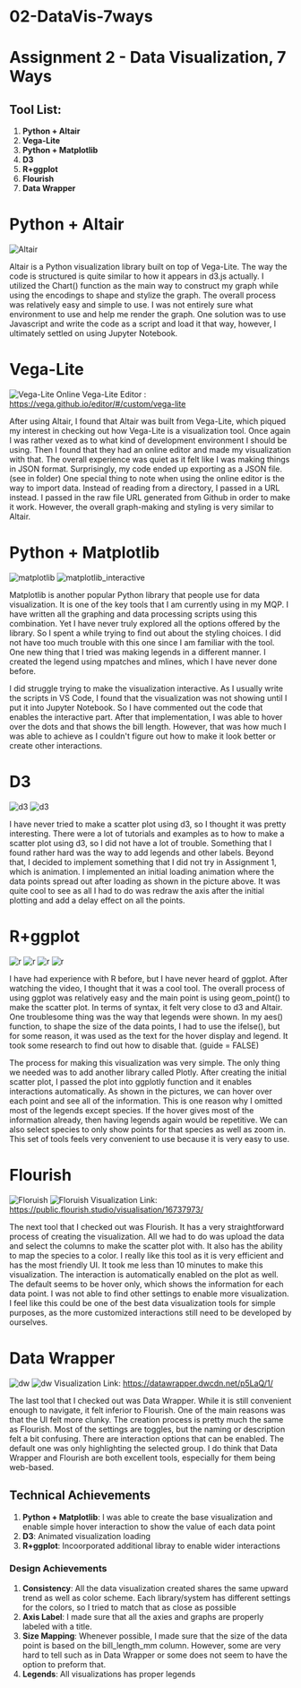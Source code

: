 # 02-DataVis-7ways

# Assignment 2 - Data Visualization, 7 Ways

## Tool List:

1. **Python + Altair**
2. **Vega-Lite**
3. **Python + Matplotlib**
4. **D3**
5. **R+ggplot**
6. **Flourish**
7. **Data Wrapper**

# Python + Altair

![Altair](img/Python+Altair_viz.png)

Altair is a Python visualization library built on top of Vega-Lite. The way the code is structured is quite similar to how it appears in d3.js actually. I utilized the Chart() function as the main way to construct my graph while using the encodings to shape and stylize the graph. The overall process was relatively easy and simple to use. I was not entirely sure what environment to use and help me render the graph. One solution was to use Javascript and write the code as a script and load it that way, however, I ultimately settled on using Jupyter Notebook.

# Vega-Lite

![Vega-Lite](img/vega-lite-graph.png)
Online Vega-Lite Editor : https://vega.github.io/editor/#/custom/vega-lite

After using Altair, I found that Altair was built from Vega-Lite, which piqued my interest in checking out how Vega-Lite is a visualization tool. Once again I was rather vexed as to what kind of development environment I should be using. Then I found that they had an online editor and made my visualization with that. The overall experience was quiet as it felt like I was making things in JSON format. Surprisingly, my code ended up exporting as a JSON file. (see in folder) One special thing to note when using the online editor is the way to import data. Instead of reading from a directory, I passed in a URL instead. I passed in the raw file URL generated from Github in order to make it work. However, the overall graph-making and styling is very similar to Altair.

# Python + Matplotlib

![matplotlib](img/Python+Matplotlib.png)
![matplotlib_interactive](img/Python+Matplotlib_interactive.png)

Matplotlib is another popular Python library that people use for data visualization. It is one of the key tools that I am currently using in my MQP. I have written all the graphing and data processing scripts using this combination. Yet I have never truly explored all the options offered by the library. So I spent a while trying to find out about the styling choices. I did not have too much trouble with this one since I am familiar with the tool. One new thing that I tried was making legends in a different manner. I created the legend using mpatches and mlines, which I have never done before.

I did struggle trying to make the visualization interactive. As I usually write the scripts in VS Code, I found that the visualization was not showing until I put it into Jupyter Notebook. So I have commented out the code that enables the interactive part. After that implementation, I was able to hover over the dots and that shows the bill length. However, that was how much I was able to achieve as I couldn't figure out how to make it look better or create other interactions.

# D3

![d3](img/d3_preanimation.png)
![d3](img/d3_after_animation.png)

I have never tried to make a scatter plot using d3, so I thought it was pretty interesting. There were a lot of tutorials and examples as to how to make a scatter plot using d3, so I did not have a lot of trouble. Something that I found rather hard was the way to add legends and other labels. Beyond that, I decided to implement something that I did not try in Assignment 1, which is animation. I implemented an initial loading animation where the data points spread out after loading as shown in the picture above. It was quite cool to see as all I had to do was redraw the axis after the initial plotting and add a delay effect on all the points.

# R+ggplot

![r](img/R+ggplot2%20_base.png)
![r](img/R+ggplot2_hover.png)
![r](img/R+ggplot2_select_species.png)
![r](img/R+ggplot2_zoom.png)

I have had experience with R before, but I have never heard of ggplot. After watching the video, I thought that it was a cool tool. The overall process of using ggplot was relatively easy and the main point is using geom_point() to make the scatter plot. In terms of syntax, it felt very close to d3 and Altair. One troublesome thing was the way that legends were shown. In my aes() function, to shape the size of the data points, I had to use the ifelse(), but for some reason, it was used as the text for the hover display and legend. It took some research to find out how to disable that. (guide = FALSE)

The process for making this visualization was very simple. The only thing we needed was to add another library called Plotly. After creating the initial scatter plot, I passed the plot into ggplotly function and it enables interactions automatically. As shown in the pictures, we can hover over each point and see all of the information. This is one reason why I omitted most of the legends except species. If the hover gives most of the information already, then having legends again would be repetitive. We can also select species to only show points for that species as well as zoom in. This set of tools feels very convenient to use because it is very easy to use.

# Flourish

![Floruish](img/Flourish%20Plot.png)
![Floruish](img/Flourish%20Hover.png)
Visualization Link: https://public.flourish.studio/visualisation/16737973/

The next tool that I checked out was Flourish. It has a very straightforward process of creating the visualization. All we had to do was upload the data and select the columns to make the scatter plot with. It also has the ability to map the species to a color. I really like this tool as it is very efficient and has the most friendly UI. It took me less than 10 minutes to make this visualization. The interaction is automatically enabled on the plot as well. The default seems to be hover only, which shows the information for each data point. I was not able to find other settings to enable more visualization. I feel like this could be one of the best data visualization tools for simple purposes, as the more customized interactions still need to be developed by ourselves.

# Data Wrapper

![dw](img/Data%20Wrapper.png)
![dw](img/Data%20Wrapper%20-%20Hidden.png)
Visualization Link: https://datawrapper.dwcdn.net/p5LaQ/1/

The last tool that I checked out was Data Wrapper. While it is still convenient enough to navigate, it felt inferior to Flourish. One of the main reasons was that the UI felt more clunky. The creation process is pretty much the same as Flourish. Most of the settings are toggles, but the naming or description felt a bit confusing. There are interaction options that can be enabled. The default one was only highlighting the selected group. I do think that Data Wrapper and Flourish are both excellent tools, especially for them being web-based.

## Technical Achievements

1. **Python + Matplotlib**: I was able to create the base visualization and enable simple hover interaction to show the value of each data point
2. **D3**: Animated visualization loading
3. **R+ggplot**: Incoorporated additional libray to enable wider interactions

### Design Achievements

1. **Consistency**: All the data visualization created shares the same upward trend as well as color scheme. Each library/system has different settings for the colors, so I tried to match that as close as possible
2. **Axis Label**: I made sure that all the axies and graphs are properly labeled with a title.
3. **Size Mapping**: Whenever possible, I made sure that the size of the data point is based on the bill_length_mm column. However, some are very hard to tell such as in Data Wrapper or some does not seem to have the option to preform that.
4. **Legends**: All visualizations has proper legends
